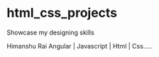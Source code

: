 # html_css_projects
Showcase my designing skills 



Himanshu Rai
 Angular | Javascript | Html | Css.....

